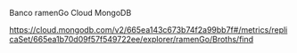 Banco ramenGo Cloud MongoDB

https://cloud.mongodb.com/v2/665ea143c673b74f2a99bb7f#/metrics/replicaSet/665ea1b70d09f57f549722ee/explorer/ramenGo/Broths/find